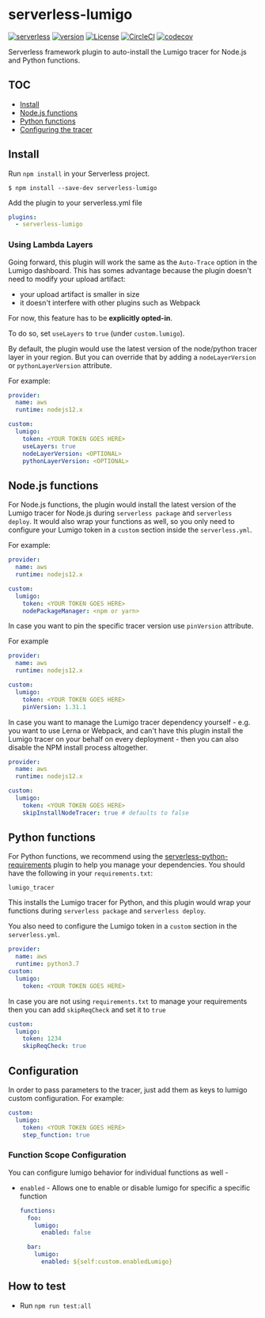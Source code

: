 # serverless-lumigo

[![serverless](http://public.serverless.com/badges/v3.svg)](http://www.serverless.com)
[![version](https://badge.fury.io/js/serverless-lumigo.svg)](https://www.npmjs.com/package/serverless-lumigo)
[![License](https://img.shields.io/badge/License-Apache%202.0-blue.svg)](LICENSE)
[![CircleCI](https://circleci.com/gh/lumigo-io/serverless-lumigo-plugin/tree/master.svg?style=svg&circle-token=a136efcbcc581c23e081c4fa171a2d05c6fb8ab3)](https://circleci.com/gh/lumigo-io/serverless-lumigo-plugin/tree/master)
[![codecov](https://codecov.io/gh/lumigo-io/serverless-lumigo-plugin/branch/master/graph/badge.svg?token=8mXE2G04ZO)](https://codecov.io/gh/lumigo-io/serverless-lumigo-plugin)

Serverless framework plugin to auto-install the Lumigo tracer for Node.js and Python functions.

## TOC

- [Install](#install)
- [Node.js functions](#nodejs-functions)
- [Python functions](#python-functions)
- [Configuring the tracer](#configuration)

## Install

Run `npm install` in your Serverless project.

`$ npm install --save-dev serverless-lumigo`

Add the plugin to your serverless.yml file

```yml
plugins:
  - serverless-lumigo
```

### Using Lambda Layers

Going forward, this plugin will work the same as the `Auto-Trace` option in the Lumigo dashboard. This has somes advantage because the plugin doesn't need to modify your upload artifact:

- your upload artifact is smaller in size
- it doesn't interfere with other plugins such as Webpack

For now, this feature has to be **explicitly opted-in**.

To do so, set `useLayers` to `true` (under `custom.lumigo`).

By default, the plugin would use the latest version of the node/python tracer layer in your region. But you can override that by adding a `nodeLayerVersion` or `pythonLayerVersion` attribute.

For example:

```yml
provider:
  name: aws
  runtime: nodejs12.x

custom:
  lumigo:
    token: <YOUR TOKEN GOES HERE>
    useLayers: true
    nodeLayerVersion: <OPTIONAL>
    pythonLayerVersion: <OPTIONAL>
```

## Node.js functions

For Node.js functions, the plugin would install the latest version of the Lumigo tracer for Node.js during `serverless package` and `serverless deploy`. It would also wrap your functions as well, so you only need to configure your Lumigo token in a `custom` section inside the `serverless.yml`.

For example:

```yml
provider:
  name: aws
  runtime: nodejs12.x

custom:
  lumigo:
    token: <YOUR TOKEN GOES HERE>
    nodePackageManager: <npm or yarn>
```

In case you want to pin the specific tracer version use `pinVersion` attribute.

For example

```yml
provider:
  name: aws
  runtime: nodejs12.x

custom:
  lumigo:
    token: <YOUR TOKEN GOES HERE>
    pinVersion: 1.31.1
```

In case you want to manage the Lumigo tracer dependency yourself - e.g. you want to use Lerna or Webpack, and can't have this plugin install the Lumigo tracer on your behalf on every deployment - then you can also disable the NPM install process altogether.

```yml
provider:
  name: aws
  runtime: nodejs12.x

custom:
  lumigo:
    token: <YOUR TOKEN GOES HERE>
    skipInstallNodeTracer: true # defaults to false
```

## Python functions

For Python functions, we recommend using the [serverless-python-requirements](https://www.npmjs.com/package/serverless-python-requirements) plugin to help you manage your dependencies. You should have the following in your `requirements.txt`:

```
lumigo_tracer
```

This installs the Lumigo tracer for Python, and this plugin would wrap your functions during `serverless package` and `serverless deploy`.

You also need to configure the Lumigo token in a `custom` section in the `serverless.yml`.

```yml
provider:
  name: aws
  runtime: python3.7
custom:
  lumigo:
    token: <YOUR TOKEN GOES HERE>
```

In case you are not using `requirements.txt` to manage your requirements then you can add `skipReqCheck` and set it to `true`
```yaml
custom:
  lumigo:
    token: 1234
    skipReqCheck: true
```

## Configuration

In order to pass parameters to the tracer, just add them as keys to lumigo custom configuration. For example:
```yml
custom:
  lumigo:
    token: <YOUR TOKEN GOES HERE>
    step_function: true
```

### Function Scope Configuration

You can configure lumigo behavior for individual functions as well - 
- `enabled` - Allows one to enable or disable lumigo for specific a specific function
  ```yml
  functions:
    foo:
      lumigo:
        enabled: false
  
    bar:
      lumigo:
        enabled: ${self:custom.enabledLumigo}
  ```

## How to test
* Run `npm run test:all`

